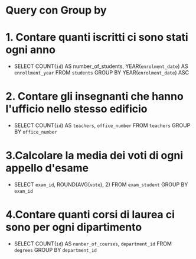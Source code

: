 # Query con Group by

# 1. Contare quanti iscritti ci sono stati ogni anno

 - SELECT COUNT(`id`) AS number_of_students, YEAR(`enrolment_date`) AS `enrollment_year` FROM `students` GROUP BY YEAR(`enrolment_date`) ASC

# 2. Contare gli insegnanti che hanno l'ufficio nello stesso edificio

- SELECT COUNT(`id`) AS `teachers`, `office_number` FROM `teachers` GROUP BY `office_number`

# 3.Calcolare la media dei voti di ogni appello d'esame

- SELECT `exam_id`, ROUND(AVG(`vote`), 2) FROM `exam_student` GROUP BY `exam_id`

# 4.Contare quanti corsi di laurea ci sono per ogni dipartimento

- SELECT COUNT(`id`) AS `nunber_of_courses`, `department_id` FROM `degrees` GROUP BY `department_id`

